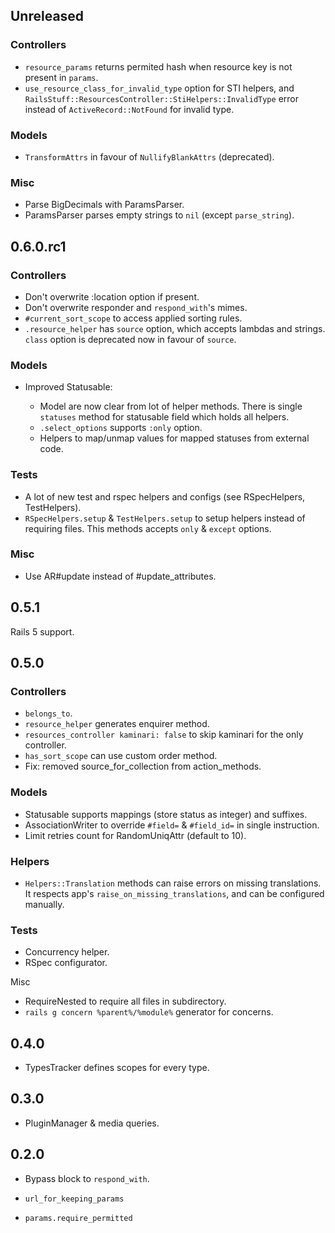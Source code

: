 ## Unreleased

### Controllers

- `resource_params` returns permited hash when resource key is not present in `params`.
- `use_resource_class_for_invalid_type` option for STI helpers,
  and `RailsStuff::ResourcesController::StiHelpers::InvalidType` error instead of
  `ActiveRecord::NotFound` for invalid type.

### Models

- `TransformAttrs` in favour of `NullifyBlankAttrs` (deprecated).

### Misc

- Parse BigDecimals with ParamsParser.
- ParamsParser parses empty strings to `nil` (except `parse_string`).


## 0.6.0.rc1

### Controllers

- Don't overwrite :location option if present.
- Don't overwrite responder and `respond_with`'s mimes.
- `#current_sort_scope` to access applied sorting rules.
- `.resource_helper` has `source` option, which accepts lambdas and strings.
  `class` option is deprecated now in favour of `source`.

### Models

- Improved Statusable:

  - Model are now clear from lot of helper methods.
    There is single `statuses` method for statusable field which holds all helpers.
  - `.select_options` supports `:only` option.
  - Helpers to map/unmap values for mapped statuses from external code.

### Tests

- A lot of new test and rspec helpers and configs (see RSpecHelpers, TestHelpers).
- `RSpecHelpers.setup` & `TestHelpers.setup` to setup helpers instead of requiring
  files. This methods accepts `only` & `except` options.

### Misc

- Use AR#update instead of #update_attributes.

## 0.5.1

Rails 5 support.

## 0.5.0

### Controllers

- `belongs_to`.
- `resource_helper` generates enquirer method.
- `resources_controller kaminari: false` to skip kaminari for the only controller.
- `has_sort_scope` can use custom order method.
- Fix: removed source_for_collection from action_methods.

### Models

- Statusable supports mappings (store status as integer) and suffixes.
- AssociationWriter to override `#field=` & `#field_id=` in single instruction.
- Limit retries count for RandomUniqAttr (default to 10).

### Helpers

- `Helpers::Translation` methods can raise errors on missing translations.
  It respects app's `raise_on_missing_translations`, and can be configured manually.

### Tests

- Concurrency helper.
- RSpec configurator.

Misc

- RequireNested to require all files in subdirectory.
- `rails g concern %parent%/%module%` generator for concerns.

## 0.4.0

- TypesTracker defines scopes for every type.

## 0.3.0

- PluginManager & media queries.

## 0.2.0

- Bypass block to `respond_with`.

- `url_for_keeping_params`

- `params.require_permitted`
